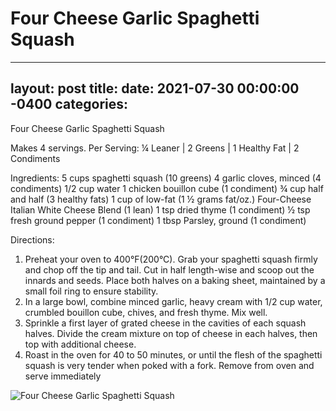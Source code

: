 # Four Cheese Garlic Spaghetti Squash
---
layout: post
title: 
date:   2021-07-30 00:00:00 -0400
categories: 
---
Four Cheese Garlic Spaghetti Squash

Makes 4 servings. Per Serving: ¼ Leaner | 2 Greens | 1 Healthy Fat | 2 Condiments

Ingredients:
5 cups spaghetti squash (10 greens)
4 garlic cloves, minced (4 condiments)
1/2 cup water
1 chicken bouillon cube (1 condiment)
¾ cup half and half (3 healthy fats)
1 cup of low-fat (1 ½ grams fat/oz.) Four-Cheese Italian White Cheese Blend (1 lean)
1 tsp dried thyme (1 condiment)
½ tsp fresh ground pepper (1 condiment)
1 tbsp Parsley, ground (1 condiment)

Directions:
1. Preheat your oven to 400°F(200°C). Grab your spaghetti squash firmly and chop off the tip and tail. Cut in half length-wise and scoop out the innards and seeds. Place both halves on a baking sheet, maintained by a small foil ring to ensure stability.
2. In a large bowl, combine minced garlic, heavy cream with 1/2 cup water, crumbled bouillon cube, chives, and fresh thyme. Mix well.
3. Sprinkle a first layer of grated cheese in the cavities of each squash halves. Divide the cream mixture on top of cheese in each halves, then top with additional cheese.
4. Roast in the oven for 40 to 50 minutes, or until the flesh of the spaghetti squash is very tender when poked with a fork. Remove from oven and serve immediately

![Four Cheese Garlic Spaghetti Squash](/images/Four%20Cheese%20Garlic%20Spaghetti%20Squash.png)


